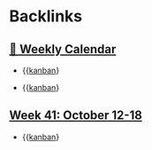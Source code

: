 
# Backlinks
## [  📅  Weekly Calendar](<  📅  Weekly Calendar.md>)
- {{[kanban](<kanban.md>)}

- {{[kanban](<kanban.md>)}

## [Week 41: October 12-18](<Week 41: October 12-18.md>)
- {{[kanban](<kanban.md>)}

